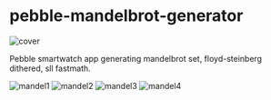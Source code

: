 pebble-mandelbrot-generator
===========================

![cover](http://mhungerford.github.io/pebble-mandelbrot-generator/pebble_cover.png)

Pebble smartwatch app generating mandelbrot set, floyd-steinberg dithered, sll fastmath.

![mandel1](http://mhungerford.github.io/pebble-mandelbrot-generator/mandel1.png)
![mandel2](http://mhungerford.github.io/pebble-mandelbrot-generator/mandel2.png)
![mandel3](http://mhungerford.github.io/pebble-mandelbrot-generator/mandel3.png)
![mandel4](http://mhungerford.github.io/pebble-mandelbrot-generator/mandel4.png)
